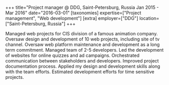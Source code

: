 +++
title="Project manager @ DDG, Saint-Petersburg, Russia  Jan 2015 - Mar 2016"
date="2016-03-01"
[taxonomies]
expertise=["Project management", "Web development"]
[extra]
employer=["DDG"]
location=["Saint-Petersburg, Russia"]
+++

Managed web projects for CIS division of a famous animation company. Oversaw design and development of 10 web projects, including site of tv channel. Oversaw web platform maintenance and development as a long term commitment. Managed team of 2-5 developers. Led the development of websites for online quizzes and ad campaigns. Orchestrated communication between stakeholders and developers. Improved project documentation process. Applied my design and development skills along with the team efforts. Estimated development efforts for time sensitive projects. 